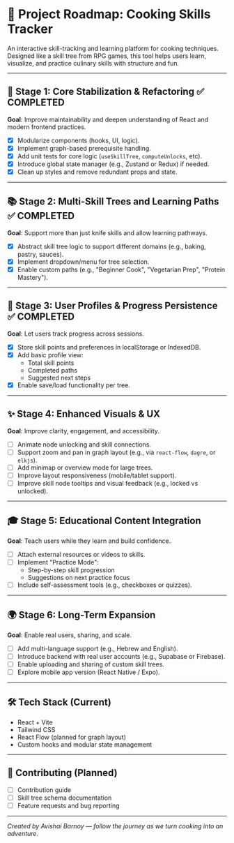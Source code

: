 # 🧭 Project Roadmap: Cooking Skills Tracker

An interactive skill-tracking and learning platform for cooking techniques. Designed like a skill tree from RPG games, this tool helps users learn, visualize, and practice culinary skills with structure and fun.

---

## 📌 Stage 1: Core Stabilization & Refactoring ✅ **COMPLETED**
**Goal**: Improve maintainability and deepen understanding of React and modern frontend practices.

- [x] Modularize components (hooks, UI, logic).
- [x] Implement graph-based prerequisite handling.
- [x] Add unit tests for core logic (`useSkillTree`, `computeUnlocks`, etc).
- [x] Introduce global state manager (e.g., Zustand or Redux) if needed.
- [x] Clean up styles and remove redundant props and state.

---

## 📚 Stage 2: Multi-Skill Trees and Learning Paths ✅ **COMPLETED**
**Goal**: Support more than just knife skills and allow learning pathways.

- [x] Abstract skill tree logic to support different domains (e.g., baking, pastry, sauces).
- [x] Implement dropdown/menu for tree selection.
- [x] Enable custom paths (e.g., "Beginner Cook", "Vegetarian Prep", "Protein Mastery").

---

## 🧠 Stage 3: User Profiles & Progress Persistence ✅ **COMPLETED**
**Goal**: Let users track progress across sessions.

- [x] Store skill points and preferences in localStorage or IndexedDB.
- [x] Add basic profile view:
  - Total skill points
  - Completed paths
  - Suggested next steps
- [x] Enable save/load functionality per tree.

---

## ✨ Stage 4: Enhanced Visuals & UX
**Goal**: Improve clarity, engagement, and accessibility.

- [ ] Animate node unlocking and skill connections.
- [ ] Support zoom and pan in graph layout (e.g., via `react-flow`, `dagre`, or `elkjs`).
- [ ] Add minimap or overview mode for large trees.
- [ ] Improve layout responsiveness (mobile/tablet support).
- [ ] Improve skill node tooltips and visual feedback (e.g., locked vs unlocked).

---

## 🎓 Stage 5: Educational Content Integration
**Goal**: Teach users while they learn and build confidence.

- [ ] Attach external resources or videos to skills.
- [ ] Implement "Practice Mode":
  - Step-by-step skill progression
  - Suggestions on next practice focus
- [ ] Include self-assessment tools (e.g., checkboxes or quizzes).

---

## 🌍 Stage 6: Long-Term Expansion
**Goal**: Enable real users, sharing, and scale.

- [ ] Add multi-language support (e.g., Hebrew and English).
- [ ] Introduce backend with real user accounts (e.g., Supabase or Firebase).
- [ ] Enable uploading and sharing of custom skill trees.
- [ ] Explore mobile app version (React Native / Expo).

---

## 🛠 Tech Stack (Current)
- React + Vite
- Tailwind CSS
- React Flow (planned for graph layout)
- Custom hooks and modular state management

---

## 🤝 Contributing (Planned)
- [ ] Contribution guide
- [ ] Skill tree schema documentation
- [ ] Feature requests and bug reporting

---

*Created by Avishai Barnoy — follow the journey as we turn cooking into an adventure.*

